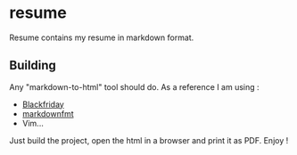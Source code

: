 # resume
Resume contains my resume in markdown format.

## Building
Any "markdown-to-html" tool should do. As a reference
I am using :

- [Blackfriday](https://github.com/russross/blackfriday-tool)
- [markdownfmt](https://github.com/shurcooL/markdownfmt)
- Vim...

Just build the project, open the html in a browser and print it as PDF.
Enjoy !
